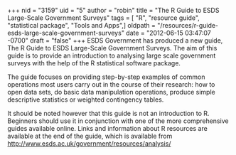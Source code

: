 +++
nid = "3159"
uid = "5"
author = "robin"
title = "The R Guide to ESDS Large-Scale Government Surveys"
tags = [ "R", "resource guide", "statistical package", "Tools and Apps",]
oldpath = "/resources/r-guide-esds-large-scale-government-surveys"
date = "2012-06-15 03:47:07 -0700"
draft = "false"
+++
ESDS Government has produced a new guide, The R Guide to ESDS
Large-Scale Government Surveys. The aim of this guide is to provide an
introduction to analysing large scale government surveys with the help
of the R statistical software package. 

The guide focuses on providing step-by-step examples of common
operations most users carry out in the course of their research: how to
open data sets, do basic data manipulation operations, produce simple
descriptive statistics or weighted contingency tables.

It should be noted however that this guide is not an introduction to R.
Beginners should use it in conjunction with one of the more
comprehensive guides available online. Links and information about R
resources are available at the end of the guide, which is available from
<http://www.esds.ac.uk/government/resources/analysis/>
